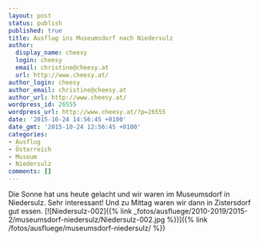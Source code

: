 ```yaml
---
layout: post
status: publish
published: true
title: Ausflug ins Museumsdorf nach Niedersulz
author:
  display_name: cheesy
  login: cheesy
  email: christine@cheesy.at
  url: http://www.cheesy.at/
author_login: cheesy
author_email: christine@cheesy.at
author_url: http://www.cheesy.at/
wordpress_id: 26555
wordpress_url: http://www.cheesy.at/?p=26555
date: '2015-10-24 14:56:45 +0100'
date_gmt: '2015-10-24 12:56:45 +0100'
categories:
- Ausflug
- Österreich
- Museum
- Niedersulz
comments: []
---
```

Die Sonne hat uns heute gelacht und wir waren im Museumsdorf in Niedersulz. Sehr interessant!
Und zu Mittag waren wir dann in Zistersdorf gut essen.
[![Niedersulz-002]({% link _fotos/ausfluege/2010-2019/2015-2/museumsdorf-niedersulz/Niedersulz-002.jpg %})]({% link /fotos/ausfluege/museumsdorf-niedersulz/ %})
